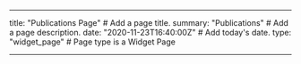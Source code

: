 
---

title: "Publications Page"  # Add a page title.
summary: "Publications"  # Add a page description.
date: "2020-11-23T16:40:00Z"  # Add today's date.
type: "widget_page"  # Page type is a Widget Page

---
